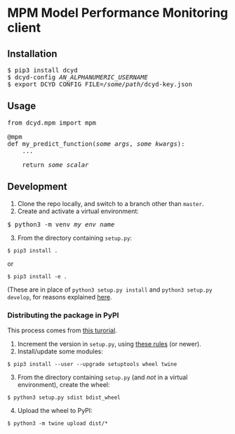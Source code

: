 # MPM Model Performance Monitoring client

## Installation

<pre>
$ pip3 install dcyd
$ dcyd-config <i>AN_ALPHANUMERIC_USERNAME</i>
$ export DCYD_CONFIG_FILE=<i>/some/path/</i>dcyd-key.json
</pre>

## Usage
<pre>
from dcyd.mpm import mpm

@mpm
def my_predict_function(<i>some args</i>, <i>some kwargs</i>):
    ...

    return <i>some scalar</i>
</pre>

## Development

1. Clone the repo locally, and switch to a branch other than `master`.
2. Create and activate a virtual environment:
<pre>
$ python3 -m venv <i>my_env_name</i>
</pre>
3. From the directory containing `setup.py`:
```
$ pip3 install .
```
or
```
$ pip3 install -e .
```
(These are in place of `python3 setup.py install` and `python3 setup.py develop`, for reasons explained [here](https://stackoverflow.com/questions/19048732/python-setup-py-develop-vs-install).

### Distributing the package in PyPI

This process comes from [this turorial](https://packaging.python.org/tutorials/packaging-projects/).
1. Increment the version in `setup.py`, using [these rules](https://www.python.org/dev/peps/pep-0440/) (or newer).
2. Install/update some modules:
```
$ pip3 install --user --upgrade setuptools wheel twine
```
3. From the directory containing `setup.py` (and _not_ in a virtual environment), create the wheel:
```
$ python3 setup.py sdist bdist_wheel
```
4. Upload the wheel to PyPI:
```
$ python3 -m twine upload dist/*
```
